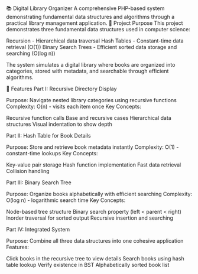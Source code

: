 📚 Digital Library Organizer
A comprehensive PHP-based system demonstrating fundamental data structures and algorithms through a practical library management application.
🎯 Project Purpose
This project demonstrates three fundamental data structures used in computer science:

Recursion - Hierarchical data traversal
Hash Tables - Constant-time data retrieval (O(1))
Binary Search Trees - Efficient sorted data storage and searching (O(log n))

The system simulates a digital library where books are organized into categories, stored with metadata, and searchable through efficient algorithms.

🚀 Features
Part I: Recursive Directory Display

Purpose: Navigate nested library categories using recursive functions
Complexity: O(n) - visits each item once
Key Concepts:

Recursive function calls
Base and recursive cases
Hierarchical data structures
Visual indentation to show depth



Part II: Hash Table for Book Details

Purpose: Store and retrieve book metadata instantly
Complexity: O(1) - constant-time lookups
Key Concepts:

Key-value pair storage
Hash function implementation
Fast data retrieval
Collision handling



Part III: Binary Search Tree

Purpose: Organize books alphabetically with efficient searching
Complexity: O(log n) - logarithmic search time
Key Concepts:

Node-based tree structure
Binary search property (left < parent < right)
Inorder traversal for sorted output
Recursive insertion and searching



Part IV: Integrated System

Purpose: Combine all three data structures into one cohesive application
Features:

Click books in the recursive tree to view details
Search books using hash table lookup
Verify existence in BST
Alphabetically sorted book list
